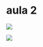 # aula 2
![](https://media1.giphy.com/media/xUPGcCh4nUHyCkyuti/giphy.gif?cid=6c09b952kbkhr5d16cut5yyvwf9yd7nob641py1wskpsqaky&ep=v1_internal_gif_by)

![](https://media0.giphy.com/media/oGLJOut3GESz6ZSfc4/giphy.gif?cid=6c09b95242ony6811i9hyyytpaoqzuy3ebt49gbwz9ouuxe7&ep=v1_internal_gif_by_id&rid=giphy.gif&ct=g)
